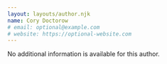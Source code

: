 ```yaml
---
layout: layouts/author.njk
name: Cory Doctorow
# email: optional@example.com
# website: https://optional-website.com
---
```

No additional information is available for this author.
